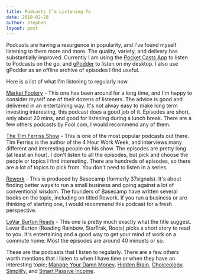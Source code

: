 ```yaml
---
title: Podcasts I’m Listening To
date: 2018-02-28
author: stephen
layout: post
---
```


Podcasts are having a resurgence in popularity, and I've found myself listening to them more and more. The quality, variety, and delivery has substantially improved. Currently I am using the <a href="https://www.shiftyjelly.com/pocketcasts/">Pocket Casts App</a> to listen to Podcasts on the go, and <a href="https://gpodder.github.io">gPodder</a> to listen on my desktop. I also use gPodder as an offline archive of episodes I find useful.

Here is a list of what I'm listening to regularly now.

<a href="https://www.fool.com/podcasts/marketfoolery/">Market Foolery</a> - This one has been around for a long time, and I'm happy to consider myself one of their dozens of listeners. The advice is good and delivered in an entertaining way. It's not alway easy to make long term investing interesting, this podcast does a good job of it. Episodes are short, only about 20 mins, and good for listening during a lunch break. There are a few others podcasts by Fool.com, I would recommend any of them.

<a href="https://tim.blog/podcast/">The Tim Ferriss Show</a> - This is one of the most popular podcasts out there. Tim Ferriss is the author of the 4 Hour Work Week, and interviews many different and interesting people on his show. The episodes are pretty long (at least an hour). I don't listen to all the episodes, but pick and choose the people or topics I find interesting. There are hundreds of episodes, so there are a lot of topics to pick from. You don't need to listen in a series.

<a href="https://rework.fm">Rework</a> - This is produced by Basecamp (formerly 37signals). It's about finding better ways to run a small business and going against a lot of conventional wisdom. The founders of Basecamp have written several books on the topic, including on titled Rework. If you run a business or are thinking of starting one, I would recommend this podcast for a fresh perspective.

<a href="http://www.levarburtonpodcast.com">LeVar Burton Reads</a> - This one is pretty much exactly what the title suggest. Levar Burton (Reading Rainbow, StarTrak, Roots) picks a short story to read to you. It's entertaining and a good way to get your mind of work on a commute home. Most the episodes are around 40 minuets or so.

These are the podcasts that I listen to regularly. There are a few others worth mentions that I listen to when I have time or when they have an interesting topic; <a href="http://www.manageyourdamnmoney.com">Manage Your Damn Money</a>, <a href="https://www.npr.org/podcasts/510308/hidden-brain">Hidden Brain</a>, <a href="https://www.schwab.com/resource-center/insights/podcast">Choiceology</a>, <a href="https://www.blinkist.com/simplify">Simplify</a>, and <a href="https://www.smartpassiveincome.com/podcasts/">Smart Passive Income</a>.
